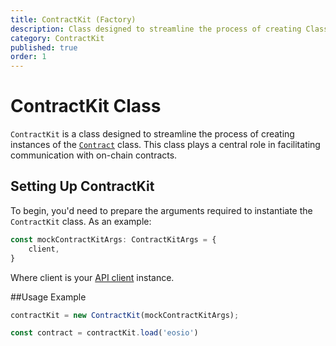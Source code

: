 ```yaml
---
title: ContractKit (Factory)
description: Class designed to streamline the process of creating Class instances.
category: ContractKit
published: true
order: 1
---
```


# ContractKit Class

`ContractKit` is a class designed to streamline the process of creating instances of the [`Contract`](/docs/contract-kit/contract) class. This class plays a central role in facilitating communication with on-chain contracts.

## **Setting Up ContractKit**

To begin, you'd need to prepare the arguments required to instantiate the `ContractKit` class. As an example:

```typescript
const mockContractKitArgs: ContractKitArgs = {
    client,
}
```

Where client is your [API client](/api/antelope/api-client) instance.

##Usage Example

```typescript
contractKit = new ContractKit(mockContractKitArgs);

const contract = contractKit.load('eosio')
```

